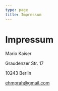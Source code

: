 ```yaml
---
type: page
title: Impressum
---
```


# Impressum

Mario Kaiser

Graudenzer Str. 17

10243 Berlin

ehmprah@gmail.com
